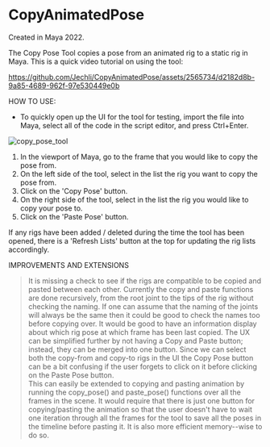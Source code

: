 # CopyAnimatedPose
Created in Maya 2022.

The Copy Pose Tool copies a pose from an animated rig to a static rig in Maya. This is a quick video tutorial on using the tool:

https://github.com/Jechli/CopyAnimatedPose/assets/2565734/d2182d8b-9a85-4689-962f-97e530449e0b


HOW TO USE:

* To quickly open up the UI for the tool for testing, import the file into Maya, select all of the code in the script editor, and press Ctrl+Enter.

![copy_pose_tool](https://github.com/Jechli/CopyAnimatedPose/assets/2565734/d182ccc5-9e1d-45ef-84ba-dc637fb5f2a4)

1. In the viewport of Maya, go to the frame that you would like to copy the pose from.
2. On the left side of the tool, select in the list the rig you want to copy the pose from.
3. Click on the 'Copy Pose' button.
5. On the right side of the tool, select in the list the rig you would like to copy your pose to.
6. Click on the 'Paste Pose' button.

If any rigs have been added / deleted during the time the tool has been opened, there is a 'Refresh Lists' button at the top for updating the rig lists accordingly.


IMPROVEMENTS AND EXTENSIONS


> It is missing a check to see if the rigs are compatible to be copied and pasted between each other.
> Currently the copy and paste functions are done recursively, from the root joint to the tips of the rig without checking the naming. If one can assume that the naming of the joints will always be the same then it could be good to check the names too before copying over.
> It would be good to have an information display about which rig pose at which frame has been last copied.
> The UX can be simplified further by not having a Copy and Paste button; instead, they can be merged into one button. Since we can select both the copy-from and copy-to rigs in the UI the Copy Pose button can be a bit confusing if the user forgets to click on it before clicking on the Paste Pose button.  
> This can easily be extended to copying and pasting animation by running the copy_pose() and paste_pose() functions over all the frames in the scene. It would require that there is just one button for copying/pasting the animation so that the user doesn't have to wait one iteration through all the frames for the tool to save all the poses in the timeline before pasting it. It is also more efficient memory--wise to do so. 
